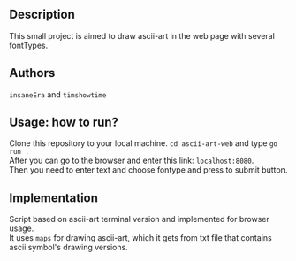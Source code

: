 ## Description

This small project is aimed to draw ascii-art in the web page with several fontTypes.

## Authors
`insaneEra` and `timshowtime`

## Usage: how to run?
Clone this repository to your local machine. `cd ascii-art-web` and type `go run .`  
After you can go to the browser and enter this link: `localhost:8080`.  
Then you need to enter text and choose fontype and press to submit button.

## Implementation

Script based on ascii-art terminal version and implemented for browser usage.  
It uses `maps` for drawing ascii-art, which it gets from txt file that contains ascii symbol's drawing versions.
